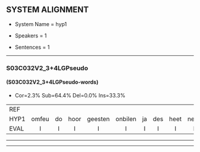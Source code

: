 
## SYSTEM ALIGNMENT

- System Name = hyp1

- Speakers = 1

- Sentences = 1

---

### S03C032V2_3+4LGPseudo

#### (S03C032V2_3+4LGPseudo-words)

- Cor=2.3%	Sub=64.4%	Del=0.0%	Ins=33.3%

|  |  |  |  |  |  |  |  |  |  |  |  |  |  |  |  |  |  |  |  |  |  |  |  |  |  |  |  |  |  |  |  |  |  |  |  |  |  |  |  |  |  |  |  |  |  |  |  |  |  |  |  |  |  |  |  |  |  |  |  |  |  |  |  |  |  |  |  |  |  |  |  |  |  |  |  |  |  |  |  |  |  |  |  |  |  |  |  |
|:--- |:---:|:---:|:---:|:---:|:---:|:---:|:---:|:---:|:---:|:---:|:---:|:---:|:---:|:---:|:---:|:---:|:---:|:---:|:---:|:---:|:---:|:---:|:---:|:---:|:---:|:---:|:---:|:---:|:---:|:---:|:---:|:---:|:---:|:---:|:---:|:---:|:---:|:---:|:---:|:---:|:---:|:---:|:---:|:---:|:---:|:---:|:---:|:---:|:---:|:---:|:---:|:---:|:---:|:---:|:---:|:---:|:---:|:---:|:---:|:---:|:---:|:---:|:---:|:---:|:---:|:---:|:---:|:---:|:---:|:---:|:---:|:---:|:---:|:---:|:---:|:---:|:---:|:---:|:---:|:---:|:---:|:---:|:---:|:---:|:---:|:---:|:---:|
| REF |  |  |  |  |  |  |  |  |  |  |  |  |  | ometuif | toejietsen | * | oonwijlen | jattesiet | nurudien | stoenydaas | deuveltek | juitonie | gevijdel | * | * | sidowaan | spekkeraai | * | * | * | wachteniek | verpierik | nappegreeuw | mantaroen | schielendaspen | crobeklunker | kabbestepen | verwarig |  |  |  |  |  |  |  |  |  | * | ooiebiekje | fandelig | * | jalekrewen | smoralij | zeekvlachine | kanaroe | * | toineetlijgen | meitsegrok | * | kantelogsten |  |  |  |  |  |  |  | ondermind | choporatie | * | * | zennebral | ijraspangen | blottenduuf | girdofhaalder | * | * | * | * | tobbermoeit | * | poentalschouden | havedil | * | verbrakkertje | gerauwejaak | hapeneren |
| HYP1 | omfeu | do | hoor | geesten | onbilen | ja | des | heet | neur | enteen | stoedas | de | fel | tik | jetone | gevel | geeten | del | sade | an | spikari | spikar | spikeri | he | rai | wegtenik | verpiik | naber | gel | man | daroen | scheellen | taspen | sr | krklinter | kabest | gien | verwarig | oi | oh | je | bekje | san | telring | ieg | jale | kreen | smor | alin | cek | flag | gine | kanmaro | donetligen | eij | zo | grok | kade | o | kantelogsten | onder | met | cho | por | tat | sene | deral | aras | pengen | loten | deuf | gier | da | ds | helder | toder | mo | mot | bontelschelden | haasze | htiel | ertekerte | go | bog | jak | gat | eneren |
| EVAL | I | I | I | I | I | I | I | I | I | I | I | I | I | S | S | S | S | S | S | S | S | S | S | S | S | S | S | S | S | S | S | S | S | S | S | S | S |  | I | I | I | I | I | I | I | I | I | S | S | S | S | S | S | S | S | S | S | S | S |  | I | I | I | I | I | I | I | S | S | S | S | S | S | S | S | S | S | S | S | S | S | S | S | S | S | S | S |
---

---
